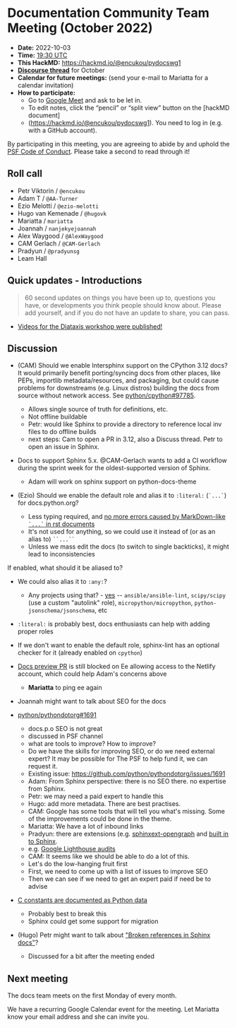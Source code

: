 # Documentation Community Team Meeting (October 2022)

- **Date:** 2022-10-03
- **Time:** [19:30 UTC](https://arewemeetingyet.com/UTC/2022-10-03/19:30/Docs%20Meeting)
- **This HackMD:** https://hackmd.io/@encukou/pydocswg1
- [**Discourse thread**](https://discuss.python.org/t/19070) for October
- **Calendar for future meetings:** (send your e-mail to Mariatta for a calendar invitation)
- **How to participate:**
  -  Go to [Google Meet](https://meet.google.com/dii-qrzf-wkw) and ask to be let in.
  -  To edit notes, click the “pencil” or “split view” button on the [hackMD document]
  -  (https://hackmd.io/@encukou/pydocswg1). You need to log in (e.g. with a GitHub account).

By participating in this meeting, you are agreeing to abide by and uphold the [PSF Code of Conduct](https://www.python.org/psf/codeofconduct/).
Please take a second to read through it!

## Roll call

- Petr Viktorin / `@encukou`
- Adam T / `@AA-Turner`
- Ezio Melotti / `@ezio-melotti`
- Hugo van Kemenade / `@hugovk`
- Mariatta / `mariatta`
- Joannah / `nanjekyejoannah`
- Alex Waygood / `@AlexWaygood`
- CAM Gerlach / `@CAM-Gerlach`
- Pradyun / `@pradyunsg`
- Leam Hall

## Quick updates - Introductions

> 60 second updates on things you have been up to, questions you have, or developments you think people should know about. Please add yourself, and if you do not have an update to share, you can pass.

- [Videos for the Diataxis workshop were published!](https://discuss.python.org/t/recordings-available-for-python-docs-diataxis-workshop/19518)


## Discussion

* (CAM) Should we enable Intersphinx support on the CPython 3.12 docs? It would primarily benefit porting/syncing docs from other places, like PEPs, importlib metadata/resources, and packaging, but could cause problems for downstreams (e.g. Linux distros) building the docs from source without network access. See [python/cpython#97785](https://github.com/python/cpython/pull/97785/).

   * Allows single source of truth for definitions, etc.
   * Not offline buildable
   * Petr: would like Sphinx to provide a directory to reference local inv files to do offline builds
   * next steps: Cam to open a PR in 3.12, also a Discuss thread. Petr to open an issue in Sphinx.

* Docs to support Sphinx 5.x. @CAM-Gerlach wants to add a CI workflow during the sprint week for the oldest-supported version of Sphinx.
    * Adam will work on sphinx support on python-docs-theme

* (Ezio) Should we enable the default role and alias it to `:literal:` (`` `...` ``) for docs.python.org?
  * Less typing required, and [no more errors caused by MarkDown-like `` `...` `` in rst documents](https://github.com/python/cpython/pull/97998)
  * It's not used for anything, so we could use it instead of (or as an alias to) ` ``...`` `
  * Unless we mass edit the docs (to switch to single backticks), it might lead to inconsistencies

If enabled, what should it be aliased to?
  * We could also alias it to `:any:`?
    * Any projects using that? - [yes](https://github.com/search?l=Python&q=filename%3Aconf.py+default_role+%3D&type=Code) -- `ansible/ansible-lint`, `scipy/scipy` (use a custom "autolink" role), `micropython/micropython`, `python-jsonschema/jsonschema`, etc
  * `:literal:` is probably best, docs enthusiasts can help with adding proper roles
  * If we don't want to enable the default role, sphinx-lint has an optional checker for it (already enabled on `cpython`)

* [Docs preview PR](https://github.com/python/cpython/pull/92852) is still blocked on Ee allowing access to the Netlify account, which could help Adam's concerns above
  * **Mariatta** to ping ee again

* Joannah might want to talk about SEO for the docs
* [python/pythondotorg#1691](https://github.com/python/pythondotorg/issues/1691)
    * docs.p.o SEO is not great
    * discussed in PSF channel
    * what are tools to improve? How to improve? 
    * Do we have the skills for improving SEO, or do we need external expert? It may be possible for The PSF to help fund it, we can request it. 
    * Existing issue: https://github.com/python/pythondotorg/issues/1691
    * Adam: From Sphinx perspective: there is no SEO there. no expertise from Sphinx.
    * Petr: we may need a paid expert to handle this
    * Hugo: add more metadata. There are best practises.
    * CAM: Google has some tools that will tell you what's missing. Some of the improvements could be done in the theme.
    * Mariatta: We have a lot of inbound links
    * Pradyun: there are extensions (e.g. [sphinxext-opengraph](https://pypi.org/project/sphinxext-opengraph/) and [built in to Sphinx](https://www.sphinx-doc.org/en/master/usage/restructuredtext/basics.html#html-metadata).
    * e.g. [Google Lighthouse audits](https://web.dev/measure/?url=https%3A%2F%2Fdocs.python.org%2F3%2Flibrary%2Fcsv.html%3Fhighlight%3Dcsv%23module-csv)
    * CAM: It seems like we should be able to do a lot of this.
    * Let's do the low-hanging fruit first
    * First, we need to come up with a list of issues to improve SEO
    * Then we can see if we need to get an expert paid if need be to advise

* [C constants are documented as Python data](https://github.com/python/cpython/issues/96996)
  * Probably best to break this
  * Sphinx could get some support for migration

* (Hugo) Petr might want to talk about ["Broken references in Sphinx docs"](https://discuss.python.org/t/broken-references-in-sphinx-docs/19463)?
  * Discussed for a bit after the meeting ended

## Next meeting

The docs team meets on the first Monday of every month.

We have a recurring Google Calendar event for the meeting.
Let Mariatta know your email address and she can invite you.

